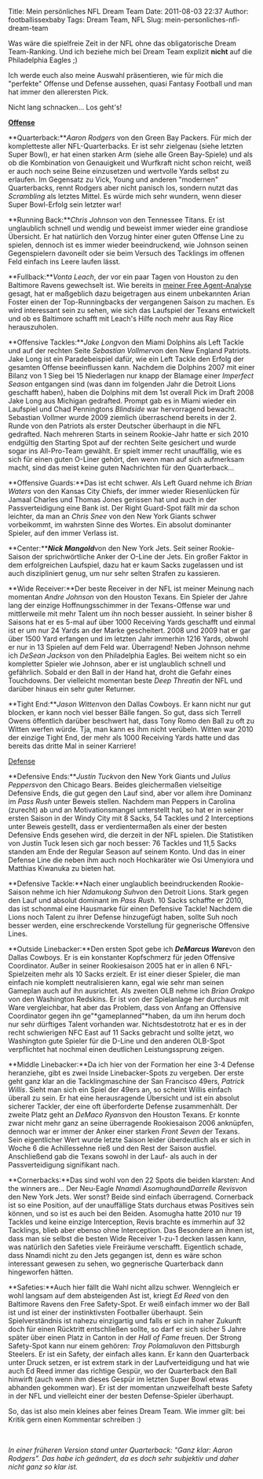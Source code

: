 Title: Mein persönliches NFL Dream Team
Date: 2011-08-03 22:37
Author: footballissexbaby
Tags: Dream Team, NFL
Slug: mein-personliches-nfl-dream-team

Was wäre die spielfreie Zeit in der NFL ohne das obligatorische Dream
Team-Ranking. Und ich beziehe mich bei Dream Team explizit **nicht** auf
die Philadelphia Eagles ;)

Ich werde euch also meine Auswahl präsentieren, wie für mich die
"perfekte" Offense und Defense aussehen, quasi Fantasy Football und man
hat immer den allerersten Pick.

Nicht lang schnacken... Los geht's!

**<span style="text-decoration:underline;">Offense</span>**

**Quarterback:***Aaron Rodgers* von den Green Bay Packers. Für mich der
kompletteste aller NFL-Quarterbacks. Er ist sehr zielgenau (siehe
letzten Super Bowl), er hat einen starken Arm (siehe alle Green
Bay-Spiele) und als ob die Kombination von Genauigkeit und Wurfkraft
nicht schon reicht, weiß er auch noch seine Beine einzusetzen und
wertvolle Yards selbst zu erlaufen. Im Gegensatz zu Vick, Young und
anderen "modernen" Quarterbacks, rennt Rodgers aber nicht panisch los,
sondern nutzt das *Scrambling* als letztes Mittel. Es würde mich sehr
wundern, wenn dieser Super Bowl-Erfolg sein letzter war!

**Running Back:***Chris Johnson* von den Tennessee Titans. Er ist
unglaublich schnell und wendig und beweist immer wieder eine grandiose
Übersicht. Er hat natürlich den Vorzug hinter einer guten Offense Line
zu spielen, dennoch ist es immer wieder beeindruckend, wie Johnson
seinen Gegenspielern davoneilt oder sie beim Versuch des Tacklings im
offenen Feld einfach ins Leere laufen lässt.

**Fullback:***Vonta Leach*, der vor ein paar Tagen von Houston zu den
Baltimore Ravens gewechselt ist. Wie bereits in [meiner Free
Agent-Analyse][] gesagt, hat er maßgeblich dazu beigetragen aus einem
unbekannten Arian Foster einen der Top-Runningbacks der vergangenen
Saison zu machen. Es wird interessant sein zu sehen, wie sich das
Laufspiel der Texans entwickelt und ob es Baltimore schafft mit Leach's
Hilfe noch mehr aus Ray Rice herauszuholen.

**Offensive Tackles:***Jake Long*von den Miami Dolphins als Left Tackle
und auf der rechten Seite *Sebastian Vollmer*von den New England
Patriots. Jake Long ist ein Paradebeispiel dafür, wie ein Left Tackle
den Erfolg der gesamten Offense beeinflussen kann. Nachdem die Dolphins
2007 mit einer Bilanz von 1 Sieg bei 15 Niederlagen nur knapp der
Blamage einer *Imperfect Season* entgangen sind (was dann im folgenden
Jahr die Detroit Lions geschafft haben), haben die Dolphins mit dem 1st
overall Pick im Draft 2008 Jake Long aus Michigan gedrafted. Prompt gab
es in Miami wieder ein Laufspiel und Chad Penningtons *Blindside* war
hervorragend bewacht. Sebastian Vollmer wurde 2009 ziemlich überraschend
bereits in der 2. Runde von den Patriots als erster Deutscher überhaupt
in die NFL gedrafted. Nach mehreren Starts in seinem Rookie-Jahr hatte
er sich 2010 endgültig den Starting Spot auf der rechten Seite gesichert
und wurde sogar ins All-Pro-Team gewählt. Er spielt immer recht
unauffällig, wie es sich für einen guten O-Liner gehört, den wenn man
auf sich aufmerksam macht, sind das meist keine guten Nachrichten für
den Quarterback...

**Offensive Guards:**Das ist echt schwer. Als Left Guard nehme ich
*Brian Waters* von den Kansas City Chiefs, der immer wieder Riesenlücken
für Jamaal Charles und Thomas Jones gerissen hat und auch in der
Passverteidigung eine Bank ist. Der Right Guard-Spot fällt mir da schon
leichter, da man an *Chris Snee* von den New York Giants schwer
vorbeikommt, im wahrsten Sinne des Wortes. Ein absolut dominanter
Spieler, auf den immer Verlass ist.

**Center:*****Nick Mangold***von den New York Jets. Seit seiner
Rookie-Saison der sprichwörtliche Anker der O-Line der Jets. Ein großer
Faktor in dem erfolgreichen Laufspiel, dazu hat er kaum Sacks zugelassen
und ist auch diszipliniert genug, um nur sehr selten Strafen zu
kassieren.

**Wide Receiver:**Der beste Receiver in der NFL ist meiner Meinung nach
momentan *Andre Johnson* von den Houston Texans. Ein Spieler der Jahre
lang der einzige Hoffnungsschimmer in der Texans-Offense war und
mittlerweile mit mehr Talent um ihn noch besser aussieht. In seiner
bisher 8 Saisons hat er es 5-mal auf über 1000 Receiving Yards geschafft
und einmal ist er um nur 24 Yards an der Marke gescheitert. 2008 und
2009 hat er gar über 1500 Yard erfangen und im letzten Jahr immerhin
1216 Yards, obwohl er nur in 13 Spielen auf dem Feld war. Überragend!
Neben Johnson nehme ich *DeSean Jackson* von den Philadelphia Eagles.
Bei weitem nicht so ein kompletter Spieler wie Johnson, aber er ist
unglaublich schnell und gefährlich. Sobald er den Ball in der Hand hat,
droht die Gefahr eines Touchdowns. Der vielleicht momentan beste *Deep
Threat*in der NFL und darüber hinaus ein sehr guter Returner.

**Tight End:***Jason Witten*von den Dallas Cowboys. Er kann nicht nur
gut blocken, er kann noch viel besser Bälle fangen. So gut, dass sich
Terrell Owens öffentlich darüber beschwert hat, dass Tony Romo den Ball
zu oft zu Witten werfen würde. Tja, man kann es ihm nicht verübeln.
Witten war 2010 der einzige Tight End, der mehr als 1000 Receiving Yards
hatte und das bereits das dritte Mal in seiner Karriere!

<span style="text-decoration:underline;">Defense</span>

**Defensive Ends:***Justin Tuck*von den New York Giants und *Julius
Peppers*von den Chicago Bears. Beides gleichermaßen vielseitige
Defensive Ends, die gut gegen den Lauf sind, aber vor allem ihre
Dominanz im *Pass Rush* unter Beweis stellen. Nachdem man Peppers in
Carolina (zurecht) ab und an Motivationsmangel unterstellt hat, so hat
er in seiner ersten Saison in der Windy City mit 8 Sacks, 54 Tackles und
2 Interceptions unter Beweis gestellt, dass er verdientermaßen als einer
der besten Defensive Ends gesehen wird, die derzeit in der NFL spielen.
Die Statistiken von Justin Tuck lesen sich gar noch besser: 76 Tackles
und 11,5 Sacks standen am Ende der Regular Season auf seinem Konto. Und
das in einer Defense Line die neben ihm auch noch Hochkaräter wie Osi
Umenyiora und Matthias Kiwanuka zu bieten hat.

**Defensive Tackle:**Nach einer unglaublich beeindruckenden
Rookie-Saison nehme ich hier *Ndamukong Suh*von den Detroit Lions. Stark
gegen den Lauf und absolut dominant im *Pass Rush*. 10 Sacks schaffte er
2010, das ist schonmal eine Hausmarke für einen Defensive Tackle!
Nachdem die Lions noch Talent zu ihrer Defense hinzugefügt haben, sollte
Suh noch besser werden, eine erschreckende Vorstellung für gegnerische
Offensive Lines.

**Outside Linebacker:**Den ersten Spot gebe ich ***DeMarcus Ware***von
den Dallas Cowboys. Er is ein konstanter Kopfschmerz für jeden Offensive
Coordinator. Außer in seiner Rookiesaison 2005 hat er in allen 6
NFL-Spielzeiten mehr als 10 Sacks erzielt. Er ist einer dieser Spieler,
die man einfach nie komplett neutralisieren kann, egal wie sehr man
seinen Gameplan auch auf ihn ausrichtet. Als zweiten OLB nehme ich
*Brian Orakpo* von den Washington Redskins. Er ist von der Spielanlage
her durchaus mit Ware vergleichbar, hat aber das Problem, dass von
Anfang an Offensive Coordinator gegen ihn ge"*gameplanned"*haben, da um
ihn herum doch nur sehr dürftiges Talent vorhanden war. Nichtsdestotrotz
hat er es in der recht schwierigen NFC East auf 11 Sacks gebracht und
sollte jetzt, wo Washington gute Spieler für die D-Line und den anderen
OLB-Spot verpflichtet hat nochmal einen deutlichen Leistungssprung
zeigen.

**Middle Linebacker:**Da ich hier von der Formation her eine 3-4 Defense
heranziehe, gibt es zwei Inside Linebacker-Spots zu vergeben. Der erste
geht ganz klar an die Tacklingmaschine der San Francisco 49ers, *Patrick
Willis*. Sieht man sich ein Spiel der 49ers an, so scheint Willis
einfach überall zu sein. Er hat eine herausragende Übersicht und ist ein
absolut sicherer Tackler, der eine oft überforderte Defense
zusammenhält. Der zweite Platz geht an *DeMaco Ryans*von den Houston
Texans. Er konnte zwar nicht mehr ganz an seine überragende Rookiesaison
2006 anknüpfen, dennoch war er immer der Anker einer starken *Front
Seven* der Texans. Sein eigentlicher Wert wurde letzte Saison leider
überdeutlich als er sich in Woche 6 die Achillessehne rieß und den Rest
der Saison ausfiel. Anschließend gab die Texans sowohl in der Lauf- als
auch in der Passverteidigung signifikant nach.

**Cornerbacks:**Das sind wohl von den 22 Spots die beiden klarsten: And
the winners are... Der Neu-Eagle *Nnamdi Asomugha*und*Darrelle Revis*von
den New York Jets. Wer sonst? Beide sind einfach überragend. Cornerback
ist so eine Position, auf der unauffällige Stats durchaus etwas
Positives sein können, und so ist es auch bei den Beiden. Asomugha hatte
2010 nur 19 Tackles und keine einzige Interception, Revis brachte es
immerhin auf 32 Tacklings, blieb aber ebenso ohne Interception. Das
Besondere an ihnen ist, dass man sie selbst die besten Wide Receiver
1-zu-1 decken lassen kann, was natürlich den Safeties viele Freiräume
verschafft. Eigentlich schade, dass Nnamdi nicht zu den Jets gegangen
ist, denn es wäre schon interessant gewesen zu sehen, wo gegnerische
Quarterback dann hingeworfen hätten.

**Safeties:**Auch hier fällt die Wahl nicht allzu schwer. Wenngleich er
wohl langsam auf dem absteigenden Ast ist, kriegt *Ed Reed* von den
Baltimore Ravens den Free Safety-Spot. Er weiß einfach immer wo der Ball
ist und ist einer der instinktivsten Footballer überhaupt. Sein
Spielverständnis ist nahezu einzigartig und falls er sich in naher
Zukunft doch für einen Rücktritt entschließen sollte, so darf er sich
sicher 5 Jahre später über einen Platz in Canton in der *Hall of Fame*
freuen. Der Strong Safety-Spot kann nur einem gehören: *Troy
Polamalu*von den Pittsburgh Steelers. Er ist ein Safety, der einfach
alles kann. Er kann den Quarterback unter Druck setzen, er ist extrem
stark in der Laufverteidigung und hat wie auch Ed Reed immer das
richtige Gespür, wo der Quarterback den Ball hinwirft (auch wenn ihm
dieses Gespür im letzten Super Bowl etwas abhanden gekommen war). Er ist
der momentan unzweifelhaft beste Safety in der NFL und vielleicht einer
der besten Defense-Spieler überhaupt.

So, das ist also mein kleines aber feines Dream Team. Wie immer gilt:
bei Kritik gern einen Kommentar schreiben :)

 

*In einer früheren Version stand unter Quarterback: "Ganz klar: Aaron
Rodgers". Das habe ich geändert, da es doch sehr subjektiv und daher
nicht ganz so klar ist.*

  [meiner Free Agent-Analyse]: https://footballissexbaby.wordpress.com/2011/07/25/meine-personlichen-top-10-free-agents/
